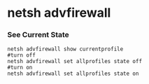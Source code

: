 # netsh advfirewall

### See Current State

```
netsh advfirewall show currentprofile
#turn off 
netsh advfirewall set allprofiles state off
#turn on 
netsh advfirewall set allprofiles state on 
```
